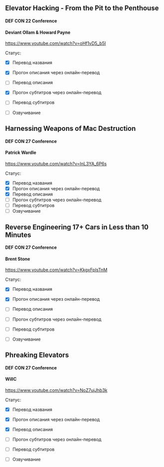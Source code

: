 ## Elevator Hacking - From the Pit to the Penthouse

#### DEF CON 22 Conference
#### Deviant Ollam & Howard Payne

https://www.youtube.com/watch?v=oHf1vD5_b5I

Статус:
- [x] Перевод названия
- [x] Прогон описания через онлайн-перевод
- [ ] Перевод описания
- [x] Прогон субтитров через онлайн-перевод
- [ ] Перевод субтитров
- [ ] Озвучивание


## Harnessing Weapons of Mac Destruction

#### DEF CON 27 Conference
#### Patrick Wardle

https://www.youtube.com/watch?v=InL3YA_6P6s

Статус:
- [x] Перевод названия
- [x] Прогон описания через онлайн-перевод
- [x] Перевод описания
- [ ] Прогон субтитров через онлайн-перевод
- [ ] Перевод субтитров
- [ ] Озвучивание

## Reverse Engineering 17+ Cars in Less than 10 Minutes

#### DEF CON 27 Conference
#### Brent Stone

https://www.youtube.com/watch?v=KkgxFplsTnM

Статус:
- [x] Перевод названия
- [x] Прогон описания через онлайн-перевод
- [ ] Перевод описания
- [ ] Прогон субтитров через онлайн-перевод
- [ ] Перевод субтитров
- [ ] Озвучивание


## Phreaking Elevators

#### DEF CON 27 Conference
#### WillC

https://www.youtube.com/watch?v=NoZ7ujJhb3k

Статус:
- [x] Перевод названия
- [x] Прогон описания через онлайн-перевод
- [x] Перевод описания
- [ ] Прогон субтитров через онлайн-перевод
- [ ] Перевод субтитров
- [ ] Озвучивание

